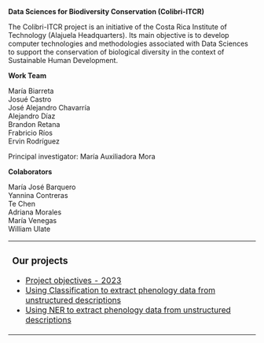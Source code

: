 <table>
  <tr>    
<b>Data Sciences for Biodiversity Conservation (Colibri-ITCR)</b>
    
  The Colibri-ITCR project is an initiative of the Costa Rica Institute of Technology (Alajuela Headquarters). Its main objective is to develop computer technologies and methodologies associated with Data Sciences to support the conservation of biological diversity in the context of Sustainable Human Development.
  </tr>    

  
  <tr>    
    <td valign="top">

### Our projects
<!-- inicio de repositorios -->
* [Project objectives - 2023](https://github.com/colibri-itcr/Proyecto-2023/blob/main/README.md)
* [Using Classification to extract phenology data from unstructured descriptions](https://github.com/colibri-itcr/EBV-phenology-classification)
* [Using NER to extract phenology data from unstructured descriptions](https://github.com/colibri-itcr/EBV-phenology-NER)
<!-- fin de repositorios-->
</td>
<tr>    
<b>Work Team</b>

María Biarreta<br>
Josué Castro<br>
José Alejandro Chavarría<br>
Alejandro Díaz<br>
Brandon Retana<br>
Frabricio Ríos<br>
Ervin Rodríguez<br>

Principal investigator: María Auxiliadora Mora
  </tr>    
  
<b>Colaborators</b>

María José Barquero<br>
Yannina Contreras<br>
Te Chen<br>
Adriana Morales<br>
María Venegas<br>
William Ulate<br>

</tr></table>

<!--
![Contador](https://profile-counter.glitch.me/{colibri-itcr}/count.svg)

<img align="right" height="15" src="https://profile-counter.glitch.me/{colibri-itcr}/count.svg">
-->


<!--
**colibri-itcr/colibri-itcr** is a ✨ _special_ ✨ repository because its `README.md` (this file) appears on your GitHub profile.

Here are some ideas to get you started:

- 🔭 I’m currently working on ...
- 🌱 I’m currently learning ...
- 👯 I’m looking to collaborate on ...
- 🤔 I’m looking for help with ...
- 💬 Ask me about ...
- 📫 How to reach me: ...
- 😄 Pronouns: ...
- ⚡ Fun fact: ...
-->
